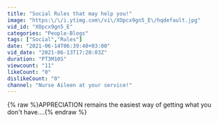 ```yaml
---
title: "Social Rules that may help you!"
image: "https:\/\/i.ytimg.com\/vi\/XOpcx9gn5_E\/hqdefault.jpg"
vid_id: "XOpcx9gn5_E"
categories: "People-Blogs"
tags: ["Social","Rules"]
date: "2021-06-14T06:39:40+03:00"
vid_date: "2021-06-13T17:20:03Z"
duration: "PT3M10S"
viewcount: "11"
likeCount: "0"
dislikeCount: "0"
channel: "Nurse Aileen at your service!"
---
```

{% raw %}APPRECIATION remains the easiest way of getting what you don't have....{% endraw %}
